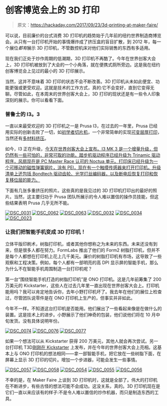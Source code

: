 # 创客博览会上的 3D 打印

> 原文：<https://hackaday.com/2017/09/23/3d-printing-at-maker-faire/>

可以说，目前廉价的台式消费 3D 打印机的趋势始于几年前的纽约世界制造商博览会。从只有一台打印机开始的事情爆炸成了挤压盒的盲目扩散，到 2012 年，每一个展位*都有*展示 3D 打印机，不管数控机床对他们实际销售的东西有多适用。

现在我们正处于炒作周期的低潮期，3D 打印机不再酷了。今年在世界创客大会上，3D 打印机被放到了大会的一个小角落，就在便携式厕所旁边。这是我在纽约创客博览会上见过的最小的 3D 打印展示。

当然，这并不意味着 3D 打印的状态不会不断改善。3D 打印机从未如此便宜、功能更强或更受欢迎。这就是技术的工作方式，真的:它不会变好，直到它变得无聊。尽管如此，在本周末的世界创客大会上，3D 打印的现状还是有一些令人印象深刻的展示。你可以看看下面。

### 普鲁士的 I3。3

一直以来最受欢迎的 3D 打印机之一是 Prusa I3，在过去的一年里，Prusa 已经用实际的创新击败了一切，如[初学者切片机](https://hackaday.com/2017/06/12/prusacontrol-the-beginners-slicer/)，一个非常简单的实现[可变层厚打印](https://hackaday.com/2017/02/16/hands-on-with-variable-layer-height/)，当然还有[多材料挤压](https://hackaday.com/2017/05/23/josef-prusa-multi-material-extruders-for-amazing-color-prints/)。

如今，I3 正在升级，[今天在世界创客大会上宣布。I3 MK 3 是一个增量升级，但仍然有一些可怕的，非常可取的功能。踏步机驱动程序已经升级为 Trinamic 驱动程序，风扇现在是 PC Master Race 认可的 Noctua 单元。打印床已经升级为一个可移动的磁性弹簧钢片，涂有 PEI，现在有一个触摸传感器来打开打印机。升级清单上还包括 Bondtech 驱动齿轮、光学灯丝编码器，以及断电后恢复打印和恢复移位层的能力。](http://www.prusaprinters.org/)

下面有几张多重挤压的照片。这些真的是我见过的 3D 打印机打印出的最好的照片。当然，这主要归功于 Prusa 团队所展示的令人难以置信的操作员技能，但这些结果表明 Prusa 几乎无所不能。

 [![DSC_0031](img/ef1a370eb85f2ce3c65f7608ccfe9f9b.png "DSC_0031")](https://i0.wp.com/hackaday.com/wp-content/uploads/2017/09/dsc_0031.jpg?ssl=1)  [![DSC_0062](img/ef5d5311f3536e4150b3e4ded8b0462e.png "DSC_0062")](https://i0.wp.com/hackaday.com/wp-content/uploads/2017/09/dsc_0062.jpg?ssl=1)  [![DSC_0063](img/ff87ef83d1e7c0e0ebc79190a661e79e.png "DSC_0063")](https://i0.wp.com/hackaday.com/wp-content/uploads/2017/09/dsc_0063.jpg?ssl=1)  [![DSC_0032](img/6be77024e9d3d44e37cda7ec96284819.png "DSC_0032")](https://i0.wp.com/hackaday.com/wp-content/uploads/2017/09/dsc_0032.jpg?ssl=1)  [![DSC_0034](img/b069a94b56b73980c45f1f0ab270aa9c.png "DSC_0034")](https://i0.wp.com/hackaday.com/wp-content/uploads/2017/09/dsc_0034.jpg?ssl=1)  [![DSC_0023](img/cffcaaa3b21d46e00f290602a75da53f.png "DSC_0023")](https://i0.wp.com/hackaday.com/wp-content/uploads/2017/09/dsc_0023.jpg?ssl=1) 

### 让我们把智能手机变成 3D 打印机！

立体平版印刷术，树脂打印机，或者其他你想称之为未来的东西。未来还没有到来，但是很多人都在努力。FormLabs 推出了他们的 Form2 树脂打印机，但并不是每个人都想在打印机上花上几千美元。廉价的树脂打印机有市场，这导致了一些观察和工程决策。例如，每个人都有一部明亮的高 DPI 显示屏的智能手机，那么为什么不在智能手机周围制造一台打印机呢？

第一台“围绕智能手机打造的树脂打印机”是 ONO 打印机。这是几年前筹集了 200 万美元的 Kickstarter，这些人在过去几年里一直出现在世界创客大会上。打印机能用吗？我可以肯定地告诉你，去年小野打印机坏了。我去年在他们的展位上检查过，尽管团队说零件是在 ONO 打印机上生产的，但事实并非如此。

今年不一样。不知道这台打印机是否能用。他们展出了一些看起来像是在做什么的装置。这是技术上的进步。小野展示了他们神奇的包装，他们说他们将在 10 月中旬发货。没有具体说明年份。

 [![DSC_0074](img/a11d4de6af84d5198ed3105b26e17e0a.png "DSC_0074")](https://i0.wp.com/hackaday.com/wp-content/uploads/2017/09/dsc_0074.jpg?ssl=1)  [![DSC_0076](img/bf632a2d4aedef482ec7a2e0d00e7d09.png "DSC_0076")](https://i0.wp.com/hackaday.com/wp-content/uploads/2017/09/dsc_0076.jpg?ssl=1)  [![DSC_0077](img/3beb835fdb6246a61cf00e74d6122e39.png "DSC_0077")](https://i0.wp.com/hackaday.com/wp-content/uploads/2017/09/dsc_0077.jpg?ssl=1) 

如果一个想法可以从 Kickstarter 获得 200 万美元，其他人就会再次尝试。另一台打印机 T3D[刚刚在 Kickstarter](https://www.kickstarter.com/projects/906506734/t3d-the-worlds-first-mobile-multifunction-3d-print) 上发布，并在今年的世界创客大会上亮相。这基本上与 ONO 打印机的想法相同——拿一部智能手机，把它放在一些树脂下面，在屏幕上显示 3D 打印的切片。增加一个步进器，可能会发生一些事情。

 [![DSC_0057](img/da8ff601709f3d69de7a0d4c3a59af7b.png "DSC_0057")](https://hackaday.com/2017/09/23/3d-printing-at-maker-faire/dsc_0057/)  [![DSC_0058](img/63fd86a37993eb947bed50fd5b654338.png "DSC_0058")](https://hackaday.com/2017/09/23/3d-printing-at-maker-faire/dsc_0058-2/)  [![DSC_0054](img/6620af785e430448222bbb60ce5040f7.png "DSC_0054")](https://hackaday.com/2017/09/23/3d-printing-at-maker-faire/dsc_0054-3/)  [![DSC_0055](img/57eea5b66229fca71dfe670cba32379d.png "DSC_0055")](https://hackaday.com/2017/09/23/3d-printing-at-maker-faire/dsc_0055-3/)  [![DSC_0056](img/a367d37765c3bbfef398b8075a27024c.png "DSC_0056")](https://hackaday.com/2017/09/23/3d-printing-at-maker-faire/dsc_0056-3/) 

不幸的是，在 Maker Faire 上谈到 3D 打印机时，这就是全部了。伟大的打印机在不断进步，有些古怪的想法可能不会成功。这没关系，真的。3D 打印机现在是它们一直以来应该有的样子:不是令人难以置信的炒作机器，而只是制造东西的工具。